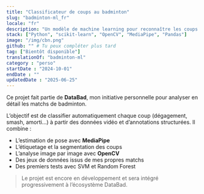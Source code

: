 ```yaml
---
title: "Classificateur de coups au badminton"
slug: "badminton-ml_fr"
locale: "fr"
description: "Un modèle de machine learning pour reconnaître les coups au badminton à partir de vidéos annotées."
stack: ["Python", "scikit-learn", "OpenCV", "MediaPipe", "Pandas"]
image: "/img/cbn.png"
github: "" # Tu peux compléter plus tard
tag: ["Bientôt disponible"]
translationOf: "badminton-ml"
category : "perso"
startDate : "2024-10-01"
endDate : ""
updatedDate : "2025-06-25"
---
```


Ce projet fait partie de **DataBad**, mon initiative personnelle pour analyser en détail les matchs de badminton.

L’objectif est de classifier automatiquement chaque coup (dégagement, smash, amorti...) à partir des données vidéo et d’annotations structurées. Il combine :

- L’estimation de pose avec **MediaPipe**
- L’étiquetage et la segmentation des coups
- L’analyse image par image avec **OpenCV**
- Des jeux de données issus de mes propres matchs
- Des premiers tests avec SVM et Random Forest

> Le projet est encore en développement et sera intégré progressivement à l’écosystème DataBad.

